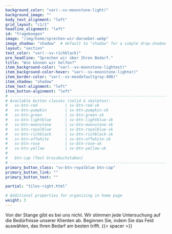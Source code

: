 ```yaml
---
background_color: "var(--sv-moonstone-light)"
background_image: ""
body_text_alignment: "left"
grid_layout: "c1/1"
headline_alignment: "left"
id: "frageboegen"
image: "/img/home/sprechen-wir-darueber.webp"
image_shadow: "shadow"  # default to "shadow" for a simple drop-shadow effect
layout: "section"
text_color: "var(--sv-richblack)"
pre_headline: "Sprechen wir über Ihren Bedarf." 
title: "Wie können wir helfen?"
item_background-color: "var(--sv-moonstone-lightest)"
item_background-color-hover: "var(--sv-moonstone-lighter)"
item_border-color: "var(--sv-moodefaultgray-400)"
item_shadow: "shadow"
item_text-alignment: "left"
item_button-alginment: "left"
# ------------------------------------------------------------------------------
# Available button classes (solid & skeleton):
#   sv-btn-red            | sv-btn-red-sk
#   sv-btn-pumpkin        | sv-btn-pumpkin-sk
#   sv-btn-green          | sv-btn-green-sk
#   sv-btn-lightblue      | sv-btn-lightblue-sk
#   sv-btn-moonstone      | sv-btn-moonstone-sk
#   sv-btn-royalblue      | sv-btn-royalblue-sk
#   sv-btn-richblack      | sv-btn-richblack-sk
#   sv-btn-offwhite       | sv-btn-offwhite-sk
#   sv-btn-rose           | sv-btn-rose-sk
#   sv-btn-yellow         | sv-btn-yellow-sk
#
#   btn-cap (Text Grossbuchstaben)
# ------------------------------------------------------------------------------
primary_button_class: "sv-btn-royalblue btn-cap"
primary_button_link: ""
primary_button_text: ""

partial: "tiles-right.html"

# Additional properties for organizing in home page
weight: 3
---
```



Von der Stange gibt es bei uns nicht. Wir stimmen jede Untersuchung auf die Bedürfnisse unserer Klienten ab. Beginnen Sie, indem Sie das Feld auswählen, das Ihren Bedarf am besten trifft.  {{< spacer >}}

